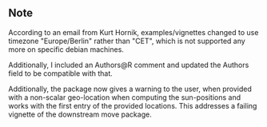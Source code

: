 ## Note
According to an email from Kurt Hornik, examples/vignettes changed to use timezone 
"Europe/Berlin" rather than "CET", 
which is not supported any more on specific debian machines.

Additionally, I included an Authors@R comment and updated the Authors field to
be compatible with that.

Additionally, the package now gives a warning to the user, when provided with
a non-scalar geo-location when computing the sun-positions and works with the first
entry of the provided locations. This addresses a failing vignette of the
downstream move package.





  
